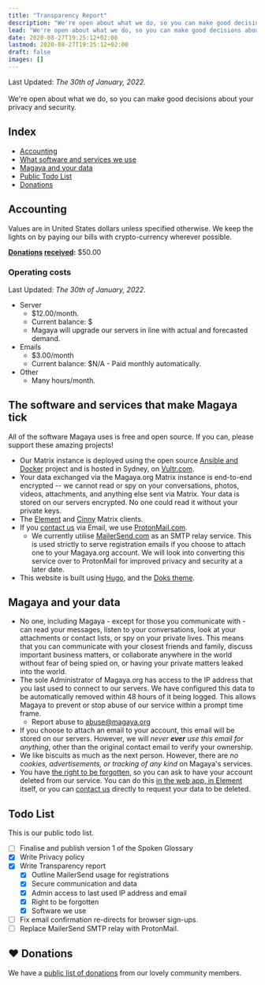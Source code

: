 ```yaml
---
title: "Transparency Report"
description: "We're open about what we do, so you can make good decisions about your privacy and security."
lead: "We're open about what we do, so you can make good decisions about your privacy and security."
date: 2020-08-27T19:25:12+02:00
lastmod: 2020-08-27T19:25:12+02:00
draft: false
images: []
---
```


Last Updated: *The 30th of January, 2022.*
<br></br>
We're open about what we do, so you can make good decisions about your privacy and security.

## Index
- [Accounting](#accounting)
- [What software and services we use](#the-software-and-services-that-make-magaya-tick)
- [Magaya and your data](#magaya-and-your-data)
- [Public Todo List](#todo-list)
- [Donations](#-donations)

## Accounting
Values are in United States dollars unless specified otherwise. We keep the lights on by paying our bills with crypto-currency wherever possible.

**[Donations](/donate/) [received](/donate/#thank-you-so-much):** $50.00

### Operating costs
Last Updated: *The 30th of January, 2022*.

- Server
	- $12.00/month.
	- Current balance: $
	- Magaya will upgrade our servers in line with actual and forecasted demand.
- Emails
	- $3.00/month
	- Current balance: $N/A - Paid monthly automatically.
- Other
	- Many hours/month.

## The software and services that make Magaya tick

All of the software Magaya uses is free and open source. If you can, please support these amazing projects!

- Our Matrix instance is deployed using the open source <a href="https://github.com/spantaleev/matrix-docker-ansible-deploy" target="_blank">Ansible and Docker</a> project and is hosted in Sydney, on <a href="https://vultr.com" target="_blank">Vultr.com</a>.
- Your data exchanged via the Magaya.org Matrix instance is end-to-end encrypted -- we cannot read or spy on your conversations, photos, videos, attachments, and anything else sent via Matrix. Your data is stored on our servers encrypted. No one could read it without your private keys.
- The <a href="https://element.io" target="_blank">Element</a> and <a href="https://cinny.in" target="_blank">Cinny</a> Matrix clients.
- If you [contact us](/contact/) via Email, we use <a href="https://protonmail.com" target="_blank">ProtonMail.com</a>.
	- We currently utilise <a href="https://www.mailersend.com" target="_blank">MailerSend.com</a> as an SMTP relay service. This is used strictly to serve registration emails if you choose to attach one to your Magaya.org account. We will look into converting this service over to ProtonMail for improved privacy and security at a later date.
- This website is built using <a href="https://gohugo.io" target="_blank">Hugo</a>, and the <a href="https://getdoks.org" target="_blank">Doks theme</a>.

## Magaya and your data

- No one, including Magaya - except for those you communicate with - can read your messages, listen to your conversations, look at your attachments or contact lists, or spy on your private lives. This means that you can communicate with your closest friends and family, discuss important business matters, or collaborate anywhere in the world without fear of being spied on, or having your private matters leaked into the world.
- The sole Administrator of Magaya.org has access to the IP address that you last used to connect to our servers. We have configured this data to be automatically removed within 48 hours of it being logged. This allows Magaya to prevent or stop abuse of our service within a prompt time frame.
	- Report abuse to <a href='mai&#108;to&#58;abuse&#64;ma%67%61%7&#57;&#97;&#46;o%72&#103;'>abu&#115;e&#64;maga&#121;a&#46;&#111;rg</a>
- If you choose to attach an email to your account, this email will be stored on our servers. However, we will *never* ***ever*** *use this email for anything*, other than the original contact email to verify your ownership.
- We like biscuits as much as the next person. However, there are *no cookies, advertisements, or tracking of any kind* on Magaya's services.
- You have <a href="https://gdpr.eu/right-to-be-forgotten/" target="_blank">the right to be forgotten</a>, so you can ask to have your account deleted from our service. You can do this <a href="DOCS LINK HERE" target="_blank">in the web app, in Element</a> itself, or you can <a href="/contact/" target="_blank">contact us</a> directly to request your data to be deleted.

## Todo List
This is our public todo list.

- [ ] Finalise and publish version 1 of the Spoken Glossary
- [x] Write Privacy policy
- [x] Write Transparency report
	- [x] Outline MailerSend usage for registrations
	- [x] Secure communication and data
	- [x] Admin access to last used IP address and email
	- [x] Right to be forgotten
	- [x] Software we use
- [ ] Fix email confirmation re-directs for browser sign-ups.
- [ ] Replace MailerSend SMTP relay with ProtonMail.

## ❤️ Donations
We have a [public list of donations](/donate/) from our lovely community members.
